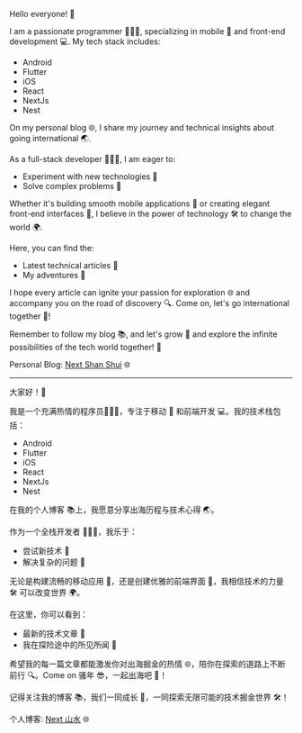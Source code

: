 Hello everyone! 👋

I am a passionate programmer 👨🏻‍💻, specializing in mobile 📱 and front-end development 💻. My tech stack includes:

- Android
- Flutter
- iOS
- React
- NextJs
- Nest

On my personal blog 🌐, I share my journey and technical insights about going international 🌏.

As a full-stack developer 👨🏻‍💼, I am eager to:

- Experiment with new technologies 🔧
- Solve complex problems 🧩


Whether it's building smooth mobile applications 📲 or creating elegant front-end interfaces 🎨, I believe in the power of technology 🛠️ to change the world 🌍.

Here, you can find the:

- Latest technical articles 📝
- My adventures 🧳


I hope every article can ignite your passion for exploration 🌐 and accompany you on the road of discovery 🔍. Come on, let's go international together 🚀!

Remember to follow my blog 📚, and let's grow 🌱 and explore the infinite possibilities of the tech world together! 🤖

Personal Blog: [Next Shan Shui](https://nextshanshui.com) 🌐

---

大家好！👋

我是一个充满热情的程序员👨🏻‍💻，专注于移动 📱 和前端开发 💻。我的技术栈包括：

- Android
- Flutter
- iOS
- React
- NextJs
- Nest


在我的个人博客 📚上，我愿意分享出海历程与技术心得 🌏。

作为一个全栈开发者 👨🏻‍💼，我乐于：

- 尝试新技术 🔧
- 解决复杂的问题 🧩

无论是构建流畅的移动应用 📲，还是创建优雅的前端界面 🎨，我相信技术的力量 🛠️ 可以改变世界 🌍。

在这里，你可以看到：

- 最新的技术文章 📝
- 我在探险途中的所见所闻 🧳

希望我的每一篇文章都能激发你对出海掘金的热情 🌐，陪你在探索的道路上不断前行 🔍。Come on 骚年 😎，一起出海吧 🚀！

记得关注我的博客 📚，我们一同成长 🌱，一同探索无限可能的技术掘金世界 🛠️！

个人博客: [Next 山水](https://nextshanshui.com) 🌐
<!---
sanshuigong/sanshuigong is a ✨ special ✨ repository because its `README.md` (this file) appears on your GitHub profile.
You can click the Preview link to take a look at your changes.
--->
